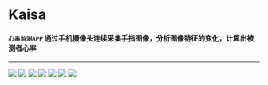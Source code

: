 # Kaisa
#### `心率监测APP` 通过手机摄像头连续采集手指图像，分析图像特征的变化，计算出被测者心率
----




![](https://github.com/qinshucheng/Kaisa/raw/master/picture/Screenshot_2016-03-03-13-29-22_1.png)
![](https://github.com/qinshucheng/Kaisa/raw/master/picture/Screenshot_2016-03-03-13-29-44_1.png)
![](https://github.com/qinshucheng/Kaisa/raw/master/picture/Screenshot_2016-03-03-13-29-53_1.png)
![](https://github.com/qinshucheng/Kaisa/raw/master/picture/Screenshot_2016-03-03-13-30-02_1.png)
![](https://github.com/qinshucheng/Kaisa/raw/master/picture/Screenshot_2016-03-03-13-30-31_1.png)
![](https://github.com/qinshucheng/Kaisa/raw/master/picture/Screenshot_2016-03-03-13-30-41_1.png)
![](https://github.com/qinshucheng/Kaisa/raw/master/picture/Screenshot_2016-03-03-13-31-06_1.png)
